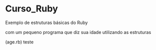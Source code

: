 # Curso_Ruby
Exemplo de estruturas básicas do Ruby

com um pequeno programa que diz sua idade utilizando as estruturas

(age.rb)
 teste